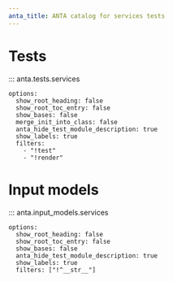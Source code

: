 ```yaml
---
anta_title: ANTA catalog for services tests
---
```

<!--
  ~ Copyright (c) 2023-2024 Arista Networks, Inc.
  ~ Use of this source code is governed by the Apache License 2.0
  ~ that can be found in the LICENSE file.
  -->

# Tests

::: anta.tests.services

    options:
      show_root_heading: false
      show_root_toc_entry: false
      show_bases: false
      merge_init_into_class: false
      anta_hide_test_module_description: true
      show_labels: true
      filters:
        - "!test"
        - "!render"

# Input models

::: anta.input_models.services

    options:
      show_root_heading: false
      show_root_toc_entry: false
      show_bases: false
      anta_hide_test_module_description: true
      show_labels: true
      filters: ["!^__str__"]
